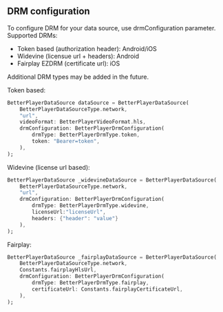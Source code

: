 ## DRM configuration
To configure DRM for your data source, use drmConfiguration parameter. 
Supported DRMs:

* Token based (authorization header): Android/iOS
* Widevine (licensue url + headers): Android
* Fairplay EZDRM (certificate url): iOS

Additional DRM types may be added in the future.

Token based:
```dart
BetterPlayerDataSource dataSource = BetterPlayerDataSource(
    BetterPlayerDataSourceType.network,
    "url",
    videoFormat: BetterPlayerVideoFormat.hls,
    drmConfiguration: BetterPlayerDrmConfiguration(
        drmType: BetterPlayerDrmType.token,
        token: "Bearer=token",
    ),
);
````

Widevine (license url based):
```dart
BetterPlayerDataSource _widevineDataSource = BetterPlayerDataSource(
    BetterPlayerDataSourceType.network,
    "url",
    drmConfiguration: BetterPlayerDrmConfiguration(
        drmType: BetterPlayerDrmType.widevine,
        licenseUrl:"licenseUrl",
        headers: {"header": "value"}
    ),
);
```
Fairplay:

```dart
BetterPlayerDataSource _fairplayDataSource = BetterPlayerDataSource(
    BetterPlayerDataSourceType.network,
    Constants.fairplayHlsUrl,
    drmConfiguration: BetterPlayerDrmConfiguration(
        drmType: BetterPlayerDrmType.fairplay,
        certificateUrl: Constants.fairplayCertificateUrl,
    ),
);
```